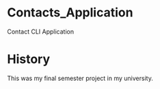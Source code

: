 # Contacts_Application
Contact CLI Application
# History
This was my final semester project in my university.
